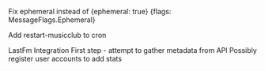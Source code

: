 Fix ephemeral
    instead of {ephemeral: true}
    {flags: MessageFlags.Ephemeral}

Add restart-musicclub to cron

LastFm Integration
    First step - attempt to gather metadata from API
    Possibly register user accounts to add stats